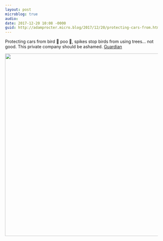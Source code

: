 ```yaml
---
layout: post
microblog: true
audio: 
date: 2017-12-20 10:08 -0000
guid: http://adamprocter.micro.blog/2017/12/20/protecting-cars-from.html
---
```

Protecting cars from bird 🦅 poo 💩, spikes stop birds from using trees... not good. This private company should be ashamed. [Guardian](https://www.theguardian.com/uk-news/2017/dec/19/bird-spikes-in-bristol-trees-to-protect-cars-cause-dismay)

<img src="http://discursive.adamprocter.co.uk/uploads/2017/fa31963e42.jpg" width="599" height="600" />
